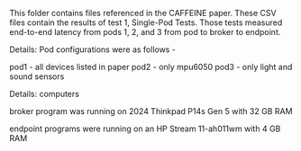 This folder contains  files referenced in the CAFFEINE paper. These CSV files contain the results of test 1, Single-Pod Tests. Those tests measured end-to-end latency from pods 1, 2, and 3 from pod to broker to endpoint.

Details: Pod configurations were as follows -

pod1 - all devices listed in paper
pod2 - only mpu6050
pod3 - only light and sound sensors


Details: computers

broker program was running on 2024 Thinkpad P14s Gen 5 with 32 GB RAM

endpoint programs were running on an HP Stream 11-ah011wm with 4 GB RAM

